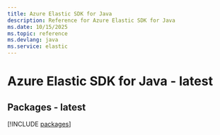 ```yaml
---
title: Azure Elastic SDK for Java
description: Reference for Azure Elastic SDK for Java
ms.date: 10/15/2025
ms.topic: reference
ms.devlang: java
ms.service: elastic
---
```

# Azure Elastic SDK for Java - latest
## Packages - latest
[!INCLUDE [packages](elastic-index.md)]